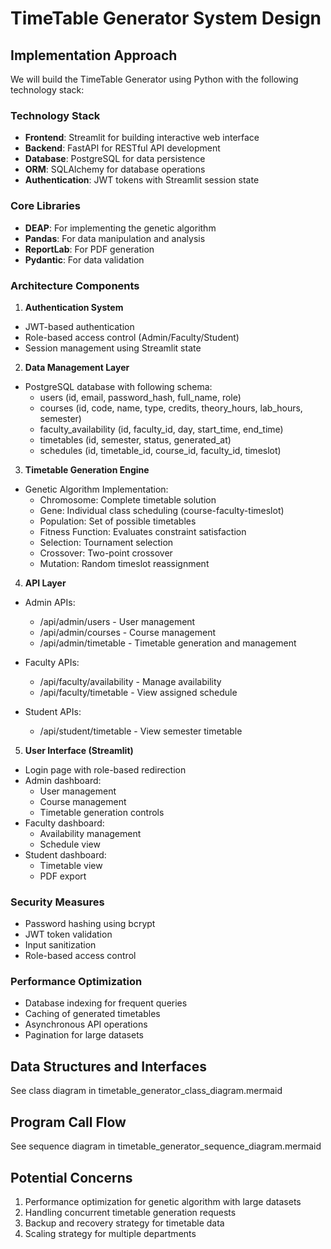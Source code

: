 # TimeTable Generator System Design

## Implementation Approach

We will build the TimeTable Generator using Python with the following technology stack:

### Technology Stack
- **Frontend**: Streamlit for building interactive web interface
- **Backend**: FastAPI for RESTful API development
- **Database**: PostgreSQL for data persistence
- **ORM**: SQLAlchemy for database operations
- **Authentication**: JWT tokens with Streamlit session state

### Core Libraries
- **DEAP**: For implementing the genetic algorithm
- **Pandas**: For data manipulation and analysis
- **ReportLab**: For PDF generation
- **Pydantic**: For data validation

### Architecture Components

1. **Authentication System**
- JWT-based authentication
- Role-based access control (Admin/Faculty/Student)
- Session management using Streamlit state

2. **Data Management Layer**
- PostgreSQL database with following schema:
  - users (id, email, password_hash, full_name, role)
  - courses (id, code, name, type, credits, theory_hours, lab_hours, semester)
  - faculty_availability (id, faculty_id, day, start_time, end_time)
  - timetables (id, semester, status, generated_at)
  - schedules (id, timetable_id, course_id, faculty_id, timeslot)

3. **Timetable Generation Engine**
- Genetic Algorithm Implementation:
  - Chromosome: Complete timetable solution
  - Gene: Individual class scheduling (course-faculty-timeslot)
  - Population: Set of possible timetables
  - Fitness Function: Evaluates constraint satisfaction
  - Selection: Tournament selection
  - Crossover: Two-point crossover
  - Mutation: Random timeslot reassignment

4. **API Layer**
- Admin APIs:
  - /api/admin/users - User management
  - /api/admin/courses - Course management
  - /api/admin/timetable - Timetable generation and management

- Faculty APIs:
  - /api/faculty/availability - Manage availability
  - /api/faculty/timetable - View assigned schedule

- Student APIs:
  - /api/student/timetable - View semester timetable

5. **User Interface (Streamlit)**
- Login page with role-based redirection
- Admin dashboard:
  - User management
  - Course management
  - Timetable generation controls
- Faculty dashboard:
  - Availability management
  - Schedule view
- Student dashboard:
  - Timetable view
  - PDF export

### Security Measures
- Password hashing using bcrypt
- JWT token validation
- Input sanitization
- Role-based access control

### Performance Optimization
- Database indexing for frequent queries
- Caching of generated timetables
- Asynchronous API operations
- Pagination for large datasets

## Data Structures and Interfaces
See class diagram in timetable_generator_class_diagram.mermaid

## Program Call Flow
See sequence diagram in timetable_generator_sequence_diagram.mermaid

## Potential Concerns
1. Performance optimization for genetic algorithm with large datasets
2. Handling concurrent timetable generation requests
3. Backup and recovery strategy for timetable data
4. Scaling strategy for multiple departments